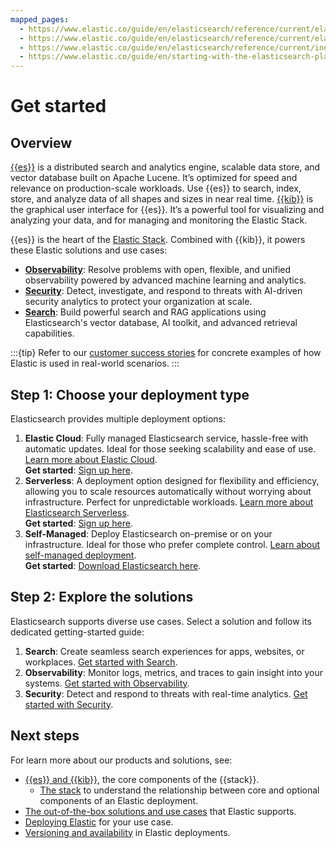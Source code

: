```yaml
---
mapped_pages:
  - https://www.elastic.co/guide/en/elasticsearch/reference/current/elasticsearch-intro-what-is-es.html
  - https://www.elastic.co/guide/en/elasticsearch/reference/current/elasticsearch-intro.html
  - https://www.elastic.co/guide/en/elasticsearch/reference/current/index.html
  - https://www.elastic.co/guide/en/starting-with-the-elasticsearch-platform-and-its-solutions/current/index.html
---
```

# Get started

## Overview

[{{es}}](https://github.com/elastic/elasticsearch) is a distributed search and analytics engine, scalable data store, and vector database built on Apache Lucene. It’s optimized for speed and relevance on production-scale workloads. Use {{es}} to search, index, store, and analyze data of all shapes and sizes in near real time. [{{kib}}](https://github.com/elastic/kibana) is the graphical user interface for {{es}}. It’s a powerful tool for visualizing and analyzing your data, and for managing and monitoring the Elastic Stack. 

{{es}} is the heart of the [Elastic Stack](the-stack.md). Combined with {{kib}}, it powers these Elastic solutions and use cases:

* **[Observability](/solutions/observability.md)**: Resolve problems with open, flexible, and unified observability powered by advanced machine learning and analytics.
* **[Security](/solutions/security.md)**: Detect, investigate, and respond to threats with AI-driven security analytics to protect your organization at scale.
* **[Search](/solutions/search.md)**: Build powerful search and RAG applications using Elasticsearch's vector database, AI toolkit, and advanced retrieval capabilities.

:::{tip}
Refer to our [customer success stories](https://www.elastic.co/customers/success-stories) for concrete examples of how Elastic is used in real-world scenarios.
:::

## Step 1: Choose your deployment type

Elasticsearch provides multiple deployment options:

1. **Elastic Cloud**: Fully managed Elasticsearch service, hassle-free with automatic updates. Ideal for those seeking scalability and ease of use. [Learn more about Elastic Cloud](../deploy-manage/deploy/elastic-cloud.md).  
   **Get started**: [Sign up here](https://cloud.elastic.co/registration?page=docs&placement=docs-body).
2. **Serverless**: A deployment option designed for flexibility and efficiency, allowing you to scale resources automatically without worrying about infrastructure. Perfect for unpredictable workloads. [Learn more about Elasticsearch Serverless](../deploy-manage/deploy/elastic-cloud/serverless.md).  
   **Get started**: [Sign up here](https://cloud.elastic.co/registration?page=docs&placement=docs-body).
3. **Self-Managed**: Deploy Elasticsearch on-premise or on your infrastructure. Ideal for those who prefer complete control. [Learn about self-managed deployment](https://www.elastic.co/downloads/elasticsearch).  
   **Get started**: [Download Elasticsearch here](../deploy-manage/deploy/self-managed/local-development-installation-quickstart.md).

## Step 2: Explore the solutions

Elasticsearch supports diverse use cases. Select a solution and follow its dedicated getting-started guide:

1. **Search**: Create seamless search experiences for apps, websites, or workplaces. [Get started with Search](../solutions/search/get-started.md).
2. **Observability**: Monitor logs, metrics, and traces to gain insight into your systems. [Get started with Observability](../solutions/observability/get-started.md).
3. **Security**: Detect and respond to threats with real-time analytics. [Get started with Security](../solutions/security/get-started.md).

## Next steps

For learn more about our products and solutions, see:

- [{{es}} and {{kib}}](introduction.md), the core components of the {{stack}}.
  - [The stack](/get-started/the-stack.md) to understand the relationship between core and optional components of an Elastic deployment.
- [The out-of-the-box solutions and use cases](/solutions/index.md) that Elastic supports.
- [Deploying Elastic](./deployment-options.md) for your use case.
- [Versioning and availability](./versioning-availability.md) in Elastic deployments.

